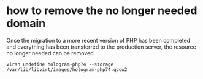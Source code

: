 # how to remove the no longer needed domain

Once the migration to a more recent version of PHP has been completed and everything has been transferred to the production server, the resource no longer needed can be removed.

```shell
virsh undefine hologram-php74 --storage /var/lib/libvirt/images/hologram-php74.qcow2
```
